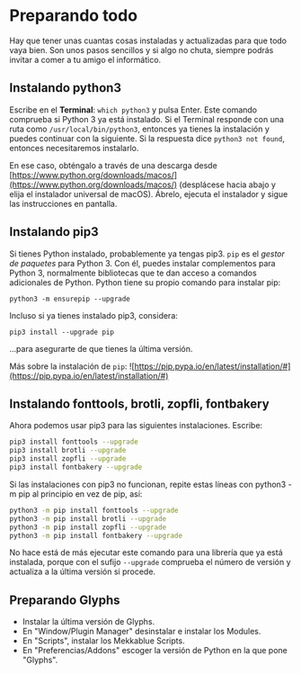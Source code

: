 # Preparando todo

Hay que tener unas cuantas cosas instaladas y actualizadas para que todo vaya bien. Son unos pasos sencillos y si algo no chuta, siempre podrás invitar a comer a tu amigo el informático.

## Instalando python3

Escribe en el **Terminal**: `which python3` y pulsa Enter.
Este comando comprueba si Python 3 ya está instalado. Si el Terminal responde con una ruta como `/usr/local/bin/python3`, entonces ya tienes la instalación y puedes continuar con la siguiente. Si la respuesta dice `python3 not found`, entonces necesitaremos instalarlo. 

En ese caso, obténgalo a través de una descarga desde [https://www.python.org/downloads/macos/](https://www.python.org/downloads/macos/) (desplácese hacia abajo y elija el instalador universal de macOS). Ábrelo, ejecuta el instalador y sigue las instrucciones en pantalla.

## Instalando pip3

Si tienes Python instalado, probablemente ya tengas pip3. `pip` es el *gestor de paquetes* para Python 3. Con él, puedes instalar complementos para Python 3, normalmente bibliotecas que te dan acceso a comandos adicionales de Python. Python tiene su propio comando para instalar pip:

`python3 -m ensurepip --upgrade`

Incluso si ya tienes instalado pip3, considera:

`pip3 install --upgrade pip`

…para asegurarte de que tienes la última versión.

Más sobre la instalación de `pip`: ![https://pip.pypa.io/en/latest/installation/#](https://pip.pypa.io/en/latest/installation/#)

## Instalando fonttools, brotli, zopfli, fontbakery

Ahora podemos usar pip3 para las siguientes instalaciones. Escribe:

```bash
pip3 install fonttools --upgrade
pip3 install brotli --upgrade
pip3 install zopfli --upgrade
pip3 install fontbakery --upgrade
```

Si las instalaciones con pip3 no funcionan, repite estas líneas con python3 -m pip al principio en vez de pip, así:

```bash
python3 -m pip install fonttools --upgrade
python3 -m pip install brotli --upgrade
python3 -m pip install zopfli --upgrade
python3 -m pip install fontbakery --upgrade
```

No hace está de más ejecutar este comando para una librería que ya está instalada, porque con el sufijo `--upgrade` comprueba el número de versión y actualiza a la última versión si procede.

## Preparando Glyphs

- Instalar la última versión de Glyphs.
- En "Window/Plugin Manager" desinstalar e instalar los Modules.
- En "Scripts", instalar los Mekkablue Scripts.
- En "Preferencias/Addons" escoger la versión de Python en la que pone "Glyphs".

